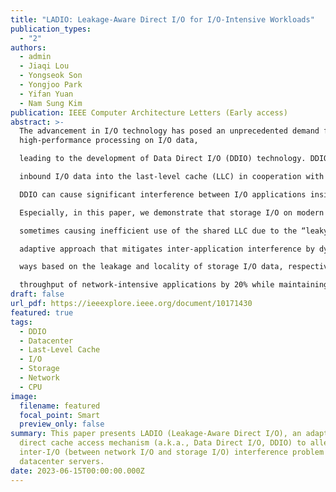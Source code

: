```yaml
---
title: "LADIO: Leakage-Aware Direct I/O for I/O-Intensive Workloads"
publication_types:
  - "2"
authors:
  - admin
  - Jiaqi Lou
  - Yongseok Son
  - Yongjoo Park
  - Yifan Yuan
  - Nam Sung Kim
publication: IEEE Computer Architecture Letters (Early access)
abstract: >-
  The advancement in I/O technology has posed an unprecedented demand for
  high-performance processing on I/O data,

  leading to the development of Data Direct I/O (DDIO) technology. DDIO improves I/O processing efficiency by directly injecting all

  inbound I/O data into the last-level cache (LLC) in cooperation with any type of I/O device. Nonetheless, it has been observed that

  DDIO can cause significant interference between I/O applications inside the LLC, resulting in the degradation of system performance.

  Especially, in this paper, we demonstrate that storage I/O on modern high-performance NVMe SSDs hardly benefits from DDIO,

  sometimes causing inefficient use of the shared LLC due to the “leaky DMA problem”. To address this problem, we propose LADIO, an

  adaptive approach that mitigates inter-application interference by dynamically controlling the DDIO functionality and reallocating LLC

  ways based on the leakage and locality of storage I/O data, respectively. In scenarios with heavy I/O interference, LADIO improves the

  throughput of network-intensive applications by 20% while maintaining that of storage-intensive applications.
draft: false
url_pdf: https://ieeexplore.ieee.org/document/10171430
featured: true
tags:
  - DDIO
  - Datacenter
  - Last-Level Cache
  - I/O
  - Storage
  - Network
  - CPU
image:
  filename: featured
  focal_point: Smart
  preview_only: false
summary: This paper presents LADIO (Leakage-Aware Direct I/O), an adaptive
  direct cache access mechanism (a.k.a., Data Direct I/O, DDIO) to alleviate the
  inter-I/O (between network I/O and storage I/O) interference problem in modern
  datacenter servers.
date: 2023-06-15T00:00:00.000Z
---
```

